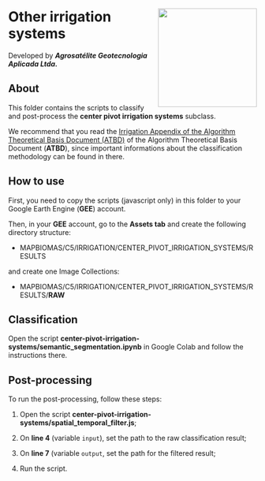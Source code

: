 <div>
    <img src='https://agrosatelite.com.br/wp-content/uploads/2019/02/logo_horizontal_negativo.png' height='auto' width='200' align='right'>
    <h1>Other irrigation systems</h1>
</div>

Developed by ***Agrosatélite Geotecnologia Aplicada Ltda.***

## About

This folder contains the scripts to classify and post-process the **center pivot irrigation systems** subclass.

We recommend that you read the [Irrigation Appendix of the Algorithm Theoretical Basis Document (ATBD)](https://mapbiomas.org/download-dos-atbds) of the Algorithm Theoretical Basis Document (**ATBD**), since important informations about the classification methodology can be found in there.

## How to use

First, you need to copy the scripts (javascript only) in this folder to your Google Earth Engine (**GEE**) account.

Then, in your **GEE** account, go to the **Assets tab** and create the following directory structure:

 - MAPBIOMAS/C5/IRRIGATION/CENTER_PIVOT_IRRIGATION_SYSTEMS/RESULTS

and create one Image Collections:

 - MAPBIOMAS/C5/IRRIGATION/CENTER_PIVOT_IRRIGATION_SYSTEMS/RESULTS/**RAW**

## Classification

Open the script **center-pivot-irrigation-systems/semantic_segmentation.ipynb** in Google Colab and follow the instructions there.

## Post-processing

To run the post-processing, follow these steps:

1. Open the script **center-pivot-irrigation-systems/spatial_temporal_filter.js**;

2. On **line 4** (variable `input`), set the path to the raw classification result;

3. On **line 7** (variable `output`, set the path for the filtered result;

4. Run the script.
